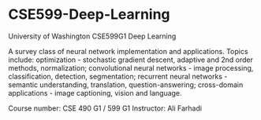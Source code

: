 # CSE599-Deep-Learning
University of Washington CSE599G1 Deep Learning

A survey class of neural network implementation and applications. Topics include: optimization - stochastic gradient descent, adaptive and 2nd order methods, normalization; convolutional neural networks - image processing, classification, detection, segmentation; recurrent neural networks - semantic understanding, translation, question-answering; cross-domain applications - image captioning, vision and language.

Course number: CSE 490 G1 / 599 G1
Instructor: Ali Farhadi
